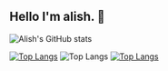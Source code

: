 ## Hello I'm alish. 👋


![Alish's GitHub stats](https://github-readme-stats.vercel.app/api?username=AlishGoroglu0&show=reviews,discussions_started,discussions_answered,prs_merged,prs_merged_percentage)

[![Top Langs](https://github-readme-stats.vercel.app/api/top-langs/?username=AlishGoroglu0)](https://github.com/AlishGoroglu0/github-readme-stats)
![Top Langs](https://github-readme-stats.vercel.app/api/top-langs/?username=AlishGoroglu0&layout=compact)
[![Top Langs](https://github-readme-stats.vercel.app/api/top-langs/?username=AlishGoroglu0&layout=donut)](https://github.com/AlishGoroglu0/github-readme-stats)
